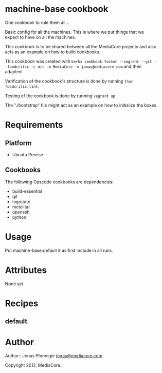 # machine-base cookbook

One cookbook to rule them all...

Basic config for all the machines. This is where we put things that
we expect to have on all the machines.

This cookbook is to be shared between all the MediaCore projects and
also acts as an example on how to build cookbooks.

This cookbook was created with `berks cookbook foobar --vagrant --git
--foodcritic -L mit -m MediaCore -e jonas@mediacore.com` and then
adapted.

Verification of the cookbook's structure is done by running
`thor foodcritic:lint`.

Testing of the cookbook is done by running `vagrant up`

The "./bootstrap" file might act as an example on how to initialize the
boxes.

# Requirements

Platform
--------

* Ubuntu Precise

Cookbooks
---------

The following Opscode cookbooks are dependencies:

* build-essential
* git
* logrotate
* motd-tail
* openssh
* python

# Usage

Put machine-base:default it as first include in all runs.

# Attributes

None yet

# Recipes

default
-------

# Author

Author:: Jonas Pfenniger <jonas@mediacore.com>

Copyright 2012, MediaCore.
